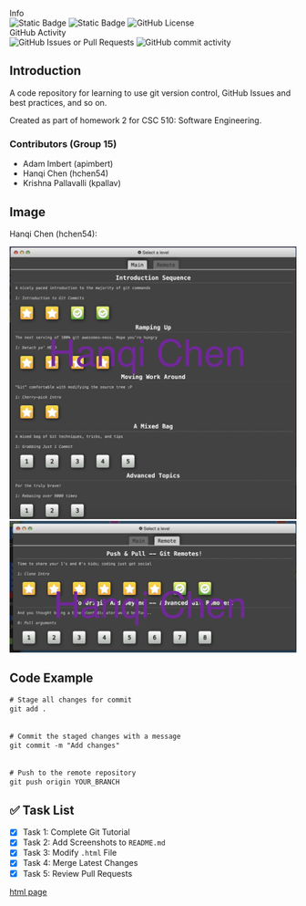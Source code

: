 Info\
![Static Badge](https://img.shields.io/badge/language-python-red)
![Static Badge](https://img.shields.io/badge/platform-windows-blue)
![GitHub License](https://img.shields.io/github/license/csc-510-group-15/git-homework2)\
GitHub Activity\
![GitHub Issues or Pull Requests](https://img.shields.io/github/issues/csc-510-group-15/git-homework2)
![GitHub commit activity](https://img.shields.io/github/commit-activity/t/csc-510-group-15/git-homework2)

## Introduction
A code repository for learning to use git version control, GitHub Issues and best practices, and so on.

Created as part of homework 2 for CSC 510: Software Engineering.
### Contributors (Group 15)
- Adam Imbert (apimbert)
- Hanqi Chen (hchen54) 
- Krishna Pallavalli (kpallav)

## Image
<!-- ![Project Screenshot](path/to/your/image.png) -->

Hanqi Chen (hchen54):
 <!-- <img src="https://github.com/csc-510-group-15/git-homework2/blob/hchen54/hchen54_main_domplete.png" width="400"/>
  <img src="https://github.com/csc-510-group-15/git-homework2/blob/hchen54/hchen54_remote_domplete.png" width="400"/> -->
![hchen54 done1](hchen54_main_domplete.png)
![hchen54 done2](hchen54_remote_domplete.png)

## Code Example
```
# Stage all changes for commit
git add .


# Commit the staged changes with a message
git commit -m "Add changes"


# Push to the remote repository
git push origin YOUR_BRANCH
```

## ✅ Task List
- [x] Task 1: Complete Git Tutorial
- [x] Task 2: Add Screenshots to `README.md`
- [x] Task 3: Modify `.html` File
- [x] Task 4: Merge Latest Changes
- [x] Task 5: Review Pull Requests

[html page](https://csc-510-group-15.github.io/git-homework2/)